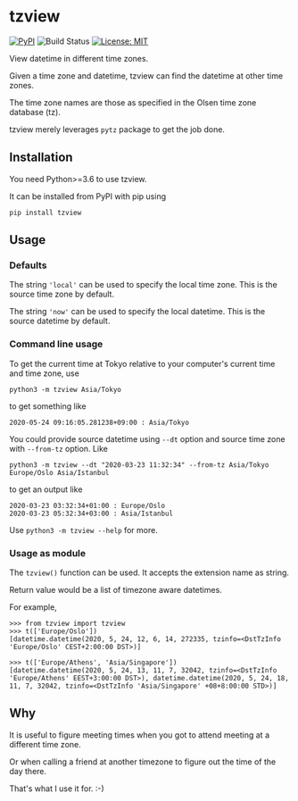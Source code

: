 # tzview

<a href="https://pypi.org/project/tzview"><img alt="PyPI" src="https://img.shields.io/pypi/v/tzview"></a>
<img alt="Build Status" src="https://api.travis-ci.com/ju-sh/tzview.svg?branch=master"></img>
<a href="https://github.com/ju-sh/tzview/blob/master/LICENSE.md"><img alt="License: MIT" src="https://img.shields.io/pypi/l/tzview"></a>

View datetime in different time zones.

Given a time zone and datetime, tzview can find the datetime at other time zones.

The time zone names are those as specified in the Olsen time zone database (tz).

tzview merely leverages `pytz` package to get the job done.

<h2>Installation</h2>

You need Python>=3.6 to use tzview.

It can be installed from PyPI with pip using

    pip install tzview

<h2>Usage</h2>

<h3>Defaults</h3>

The string `'local'` can be used to specify the local time zone. This is the source time zone by default.

The string `'now'` can be used to specify the local datetime. This is the source datetime by default.

<h3>Command line usage</h3>

To get the current time at Tokyo relative to your computer's current time and time zone, use

    python3 -m tzview Asia/Tokyo

to get something like

    2020-05-24 09:16:05.281238+09:00 : Asia/Tokyo

You could provide source datetime using `--dt` option and source time zone with `--from-tz` option. Like

    python3 -m tzview --dt "2020-03-23 11:32:34" --from-tz Asia/Tokyo Europe/Oslo Asia/Istanbul

to get an output like

    2020-03-23 03:32:34+01:00 : Europe/Oslo
    2020-03-23 05:32:34+03:00 : Asia/Istanbul

Use `python3 -m tzview --help` for more.

<h3>Usage as module</h3>

The `tzview()` function can be used. It accepts the extension name as string.

Return value would be a list of timezone aware datetimes.

For example,

    >>> from tzview import tzview
    >>> t(['Europe/Oslo'])
    [datetime.datetime(2020, 5, 24, 12, 6, 14, 272335, tzinfo=<DstTzInfo 'Europe/Oslo' CEST+2:00:00 DST>)]

    >>> t(['Europe/Athens', 'Asia/Singapore'])
    [datetime.datetime(2020, 5, 24, 13, 11, 7, 32042, tzinfo=<DstTzInfo 'Europe/Athens' EEST+3:00:00 DST>), datetime.datetime(2020, 5, 24, 18, 11, 7, 32042, tzinfo=<DstTzInfo 'Asia/Singapore' +08+8:00:00 STD>)]


<h2>Why</h2>

It is useful to figure meeting times when you got to attend meeting at a different time zone.

Or when calling a friend at another timezone to figure out the time of the day there.

That's what I use it for. :-)

